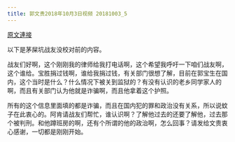 ```yaml
---
title: 郭文贵2018年10月3日视频 20181003_5
---
```


[原文連接](https://gnews.org/ThreadView/53478320)

以下是茅屎坑战友没校对前的内容。

  战友们好啊，这个刚刚我的律师给我打电话啊，这个希望我呼吁一下咱们战友啊，这个谁给。宝胜捐过钱啊，谁给我捐过钱，有关部门很想了解，目前在郭宝生在国内，这个当时是什么？什么情况下被关到监狱的？有没有认识的老乡同学家人的啊，而且有关部门认为他就是诈骗啊，而且他拿着这个护照。

  所有的这个信息里面填的都是诈骗，而且在国内犯的罪和政治没有关系，所以说蚊子在此衷心的。阿肯请战友们帮忙，谁认识啊？了解他过去的还要了解他，过去那个被判刑。和他蹲班房的啊，还有个所谓的他的政治啊，怎么回事？请发给文贵衷心感谢，一切都是刚刚开始。
